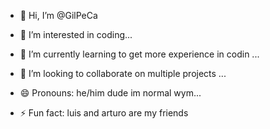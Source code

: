 - 👋 Hi, I’m @GilPeCa
- 👀 I’m interested in coding...
- 🌱 I’m currently learning to get more experience in codin ...
- 💞️ I’m looking to collaborate on multiple projects ...

- 😄 Pronouns: he/him dude im normal wym...
- ⚡ Fun fact: luis and arturo are my friends

<!---
GilPeCa/GilPeCa is a ✨ special ✨ repository because its `README.md` (this file) appears on your GitHub profile.
You can click the Preview link to take a look at your changes.
--->
